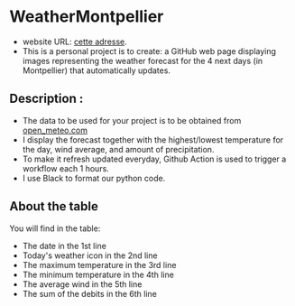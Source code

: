 ﻿# WeatherMontpellier
- website URL: [cette adresse](https://h-bond826.github.io/WeatherMontpellier/).
- This is a personal project is to create: a GitHub web page displaying images representing the weather forecast for the 4 next days (in Montpellier) that automatically updates. 

## Description : 
- The data to be used for your project is to be obtained from [open_meteo.com](https://open-meteo.com/en/docs/meteofrance-api)
- I display the forecast together with the highest/lowest temperature for the day, wind average, and amount of precipitation.
- To make it refresh updated everyday, Github Action is used to trigger a workflow each 1 hours.
- I use Black to format our python code.

## About the table
You will find in the table:
- The date in the 1st line
- Today's weather icon in the 2nd line
- The maximum temperature in the 3rd line
- The minimum temperature in the 4th line
- The average wind in the 5th line
- The sum of the debits in the 6th line
